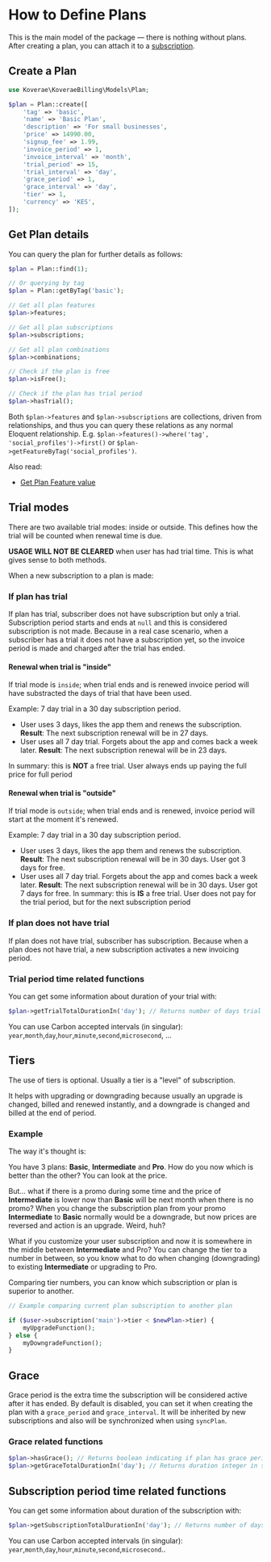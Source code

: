 # How to Define Plans

This is the main model of the package — there is nothing without plans. After creating a plan, you can attach it to a [subscription](/guide/subscriptions).


## Create a Plan
```php
use Koverae\KoveraeBilling\Models\Plan;

$plan = Plan::create([
    'tag' => 'basic',
    'name' => 'Basic Plan',
    'description' => 'For small businesses',
    'price' => 14990.00,
    'signup_fee' => 1.99,
    'invoice_period' => 1,
    'invoice_interval' => 'month',
    'trial_period' => 15,
    'trial_interval' => 'day',
    'grace_period' => 1,
    'grace_interval' => 'day',
    'tier' => 1,
    'currency' => 'KES',
]);
```
## Get Plan details

You can query the plan for further details as follows:

```php
$plan = Plan::find(1);

// Or querying by tag
$plan = Plan::getByTag('basic');

// Get all plan features                
$plan->features;

// Get all plan subscriptions
$plan->subscriptions;

// Get all plan combinations
$plan->combinations;

// Check if the plan is free
$plan->isFree();

// Check if the plan has trial period
$plan->hasTrial();
```
Both `$plan->features` and `$plan->subscriptions` are collections, driven from relationships, and thus you can query these relations as any normal Eloquent relationship. E.g. `$plan->features()->where('tag', 'social_profiles')->first()` or `$plan->getFeatureByTag('social_profiles')`.

Also read:

- [Get Plan Feature value](/guide/plans/features#get-plan-feature-value)

## Trial modes
There are two available trial modes: inside or outside. This defines how the trial will be counted when renewal time is due.

**USAGE WILL NOT BE CLEARED** when user has had trial time. This is what gives sense to both methods.

When a new subscription to a plan is made:

### If plan has trial
If plan has trial, subscriber does not have subscription but only a trial. Subscription period starts and ends at `null` and this is considered subscription is not made. Because in a real case scenario, when a subscriber has a trial it does not have a subscription yet, so the invoice period is made and charged after the trial has ended.

#### Renewal when trial is "inside"
If trial mode is `inside`; when trial ends and is renewed invoice period will have substracted the days of trial that have been used.

Example: 7 day trial in a 30 day subscription period.

- User uses 3 days, likes the app them and renews the subscription. **Result**: The next subscription renewal will be in 27 days.
- User uses all 7 day trial. Forgets about the app and comes back a week later. **Result**: The next subscription renewal will be in 23 days.

In summary: this is **NOT** a free trial. User always ends up paying the full price for full period

#### Renewal when trial is "outside"
If trial mode is `outside`; when trial ends and is renewed, invoice period will start at the moment it's renewed.

Example: 7 day trial in a 30 day subscription period.

- User uses 3 days, likes the app them and renews the subscription. **Result**: The next subscription renewal will be in 30 days. User got 3 days for free.
- User uses all 7 day trial. Forgets about the app and comes back a week later. **Result**: The next subscription renewal will be in 30 days. User got 7 days for free.
In summary: this is **IS** a free trial. User does not pay for the trial period, but for the next subscription period

### If plan does not have trial
If plan does not have trial, subscriber has subscription. Because when a plan does not have trial, a new subscription activates a new invoicing period.

### Trial period time related functions
You can get some information about duration of your trial with:

```php
$plan->getTrialTotalDurationIn('day'); // Returns number of days trial lasts
```
You can use Carbon accepted intervals (in singular): <br>
`year`,`month`,`day`,`hour`,`minute`,`second`,`microsecond`, ...

## Tiers
The use of tiers is optional. Usually a tier is a "level" of subscription.

It helps with upgrading or downgrading because usually an upgrade is changed, billed and renewed instantly, and a downgrade is changed and billed at the end of period.

### Example
The way it's thought is:

You have 3 plans: **Basic**, **Intermediate** and **Pro**. How do you now which is better than the other? You can look at the price.

But... what if there is a promo during some time and the price of **Intermediate** is lower now than **Basic** will be next month when there is no promo? When you change the subscription plan from your promo **Intermediate** to **Basic** normally would be a downgrade, but now prices are reversed and action is an upgrade. Weird, huh?

What if you customize your user subscription and now it is somewhere in the middle between **Intermediate** and Pro? You can change the tier to a number in between, so you know what to do when changing (downgrading) to existing **Intermediate** or upgrading to Pro.

Comparing tier numbers, you can know which subscription or plan is superior to another.

```php
// Example comparing current plan subscription to another plan

if ($user->subscription('main')->tier < $newPlan->tier) {
    myUpgradeFunction();
} else {
    myDowngradeFunction();
}
```

## Grace
Grace period is the extra time the subscription will be considered active after it has ended. By default is disabled, you can set it when creating the plan with a `grace_period` and `grace_interval`. It will be inherited by new subscriptions and also will be synchronized when using `syncPlan`.

### Grace related functions
```php
$plan->hasGrace(); // Returns boolean indicating if plan has grace period
$plan->getGraceTotalDurationIn('day'); // Returns duration integer in set Carbon interval (second, day, month...)
```

## Subscription period time related functions
You can get some information about duration of the subscription with:

```php
$plan->getSubscriptionTotalDurationIn('day'); // Returns number of days subscription lasts
```
You can use Carbon accepted intervals (in singular): <br>
`year`,`month`,`day`,`hour`,`minute`,`second`,`microsecond`..
